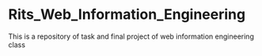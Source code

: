 # Rits_Web_Information_Engineering
This is a repository of task and final project of web information engineering class
